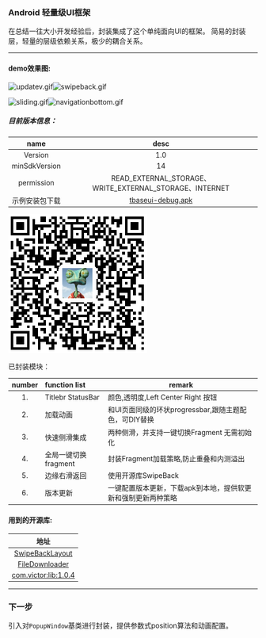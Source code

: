 ### Android 轻量级UI框架


   在总结一往大小开发经验后，封装集成了这个单纯面向UI的框架。
   简易的封装层，轻量的层级依赖关系，极少的耦合关系。
    
<p>

***
#### demo效果图:

![updatev.gif](http://upload-images.jianshu.io/upload_images/2909203-053b36a3c2329ed3.gif?imageMogr2/auto-orient/strip)![swipeback.gif](http://upload-images.jianshu.io/upload_images/2909203-08ed2d9a6b0a5dc2.gif?imageMogr2/auto-orient/strip)

![sliding.gif](http://upload-images.jianshu.io/upload_images/2909203-282044e29590be89.gif?imageMogr2/auto-orient/strip)![navigationbottom.gif](http://upload-images.jianshu.io/upload_images/2909203-0df2123f7cee277d.gif?imageMogr2/auto-orient/strip)

##### 目前版本信息：

|name| desc|
|:--:|:--:|
|Version|1.0|
|minSdkVersion|14|
|permission|READ_EXTERNAL_STORAGE、WRITE_EXTERNAL_STORAGE、INTERNET|
|示例安装包下载|[tbaseui-debug.apk](https://github.com/HarkBen/TBaseUI2/raw/master/filelist/tbaseui-debug.apk)|

![扫码下载](./filelist/qcode.png)

<p 

#### 已封装模块：
|number|function list|remark|
|:--:|:--|---|
|1.|Titlebr StatusBar|颜色,透明度,Left Center Right 按钮|
|2.|加载动画|和UI页面同级的环状progressbar,跟随主题配色，可DIY替换|
|3.|快速侧滑集成|两种侧滑，并支持一键切换Fragment 无需初始化|
|4.|全局一键切换fragment|封装Fragment加载策略,防止重叠和内测溢出|
|5.|边缘右滑返回|使用开源库SwipeBack|
|6.|版本更新|一键配置版本更新，下载apk到本地，提供软更新和强制更新两种策略|


#### 用到的开源库:

|地址|
|:----:|
|[SwipeBackLayout](https://github.com/ikew0ng/SwipeBackLayout)|
|[FileDownloader](https://github.com/lingochamp/FileDownloader)|
|[com.victor:lib:1.0.4]()|


****
###  下一步

引入对`PopupWindow`基类进行封装，提供参数式position算法和动画配置。

<p>



